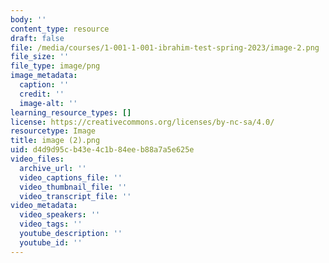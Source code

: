 ```yaml
---
body: ''
content_type: resource
draft: false
file: /media/courses/1-001-1-001-ibrahim-test-spring-2023/image-2.png
file_size: ''
file_type: image/png
image_metadata:
  caption: ''
  credit: ''
  image-alt: ''
learning_resource_types: []
license: https://creativecommons.org/licenses/by-nc-sa/4.0/
resourcetype: Image
title: image (2).png
uid: d4d9d95c-b43e-4c1b-84ee-b88a7a5e625e
video_files:
  archive_url: ''
  video_captions_file: ''
  video_thumbnail_file: ''
  video_transcript_file: ''
video_metadata:
  video_speakers: ''
  video_tags: ''
  youtube_description: ''
  youtube_id: ''
---
```

